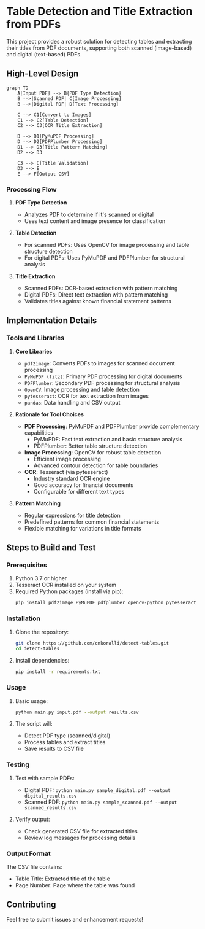 # Table Detection and Title Extraction from PDFs

This project provides a robust solution for detecting tables and extracting their titles from PDF documents, supporting both scanned (image-based) and digital (text-based) PDFs.

## High-Level Design

```mermaid
graph TD
    A[Input PDF] --> B{PDF Type Detection}
    B -->|Scanned PDF| C[Image Processing]
    B -->|Digital PDF| D[Text Processing]
    
    C --> C1[Convert to Images]
    C1 --> C2[Table Detection]
    C2 --> C3[OCR Title Extraction]
    
    D --> D1[PyMuPDF Processing]
    D --> D2[PDFPlumber Processing]
    D1 --> D3[Title Pattern Matching]
    D2 --> D3
    
    C3 --> E[Title Validation]
    D3 --> E
    E --> F[Output CSV]
```

### Processing Flow
1. **PDF Type Detection**
   - Analyzes PDF to determine if it's scanned or digital
   - Uses text content and image presence for classification

2. **Table Detection**
   - For scanned PDFs: Uses OpenCV for image processing and table structure detection
   - For digital PDFs: Uses PyMuPDF and PDFPlumber for structural analysis

3. **Title Extraction**
   - Scanned PDFs: OCR-based extraction with pattern matching
   - Digital PDFs: Direct text extraction with pattern matching
   - Validates titles against known financial statement patterns

## Implementation Details

### Tools and Libraries

1. **Core Libraries**
   - `pdf2image`: Converts PDFs to images for scanned document processing
   - `PyMuPDF (fitz)`: Primary PDF processing for digital documents
   - `PDFPlumber`: Secondary PDF processing for structural analysis
   - `OpenCV`: Image processing and table detection
   - `pytesseract`: OCR for text extraction from images
   - `pandas`: Data handling and CSV output

2. **Rationale for Tool Choices**
   - **PDF Processing**: PyMuPDF and PDFPlumber provide complementary capabilities
     - PyMuPDF: Fast text extraction and basic structure analysis
     - PDFPlumber: Better table structure detection
   - **Image Processing**: OpenCV for robust table detection
     - Efficient image processing
     - Advanced contour detection for table boundaries
   - **OCR**: Tesseract (via pytesseract)
     - Industry standard OCR engine
     - Good accuracy for financial documents
     - Configurable for different text types

3. **Pattern Matching**
   - Regular expressions for title detection
   - Predefined patterns for common financial statements
   - Flexible matching for variations in title formats

## Steps to Build and Test

### Prerequisites
1. Python 3.7 or higher
2. Tesseract OCR installed on your system
3. Required Python packages (install via pip):
   ```bash
   pip install pdf2image PyMuPDF pdfplumber opencv-python pytesseract pandas numpy Pillow
   ```

### Installation
1. Clone the repository:
   ```bash
   git clone https://github.com/cnkoralli/detect-tables.git
   cd detect-tables
   ```

2. Install dependencies:
   ```bash
   pip install -r requirements.txt
   ```

### Usage
1. Basic usage:
   ```bash
   python main.py input.pdf --output results.csv
   ```

2. The script will:
   - Detect PDF type (scanned/digital)
   - Process tables and extract titles
   - Save results to CSV file

### Testing
1. Test with sample PDFs:
   - Digital PDF: `python main.py sample_digital.pdf --output digital_results.csv`
   - Scanned PDF: `python main.py sample_scanned.pdf --output scanned_results.csv`

2. Verify output:
   - Check generated CSV file for extracted titles
   - Review log messages for processing details

### Output Format
The CSV file contains:
- Table Title: Extracted title of the table
- Page Number: Page where the table was found

## Contributing
Feel free to submit issues and enhancement requests!
